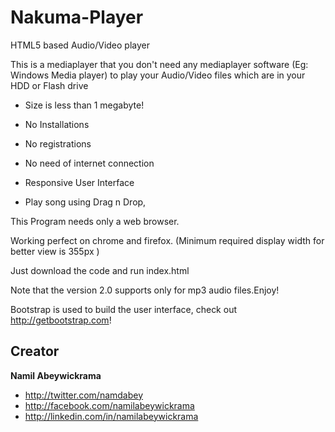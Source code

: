 Nakuma-Player
=============

HTML5 based Audio/Video player

This is a mediaplayer that you don't need any mediaplayer software (Eg: Windows Media player) to play your Audio/Video files which are in your HDD or Flash drive 

* Size is less than 1 megabyte!

* No Installations

* No registrations

* No need of internet connection

* Responsive User Interface

* Play song using Drag n Drop,

This Program needs only a web browser.

Working perfect on chrome and firefox. (Minimum required display width for better view is 355px )

Just download the code and run index.html

Note that the version 2.0 supports only for mp3 audio files.Enjoy!

Bootstrap is used to build the user interface, check out <http://getbootstrap.com>!

## Creator

**Namil Abeywickrama**

- <http://twitter.com/namdabey>
- <http://facebook.com/namilabeywickrama>
- <http://linkedin.com/in/namilabeywickrama>

